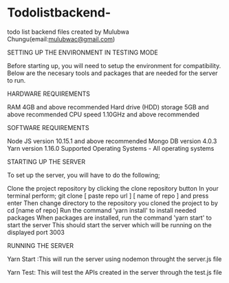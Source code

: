 # Todolistbackend-
todo list backend files created by Mulubwa Chungu(email:mulubwac@gmail.com)

SETTING UP THE ENVIRONMENT IN TESTING MODE

Before starting up, you will need to setup the environment for compatibility. Below are the necesary tools and packages that are needed for the server to run. 

HARDWARE REQUIREMENTS

RAM 4GB and above recommended
Hard drive (HDD) storage 5GB and above recommended
CPU speed 1.10GHz and above recommended


SOFTWARE REQUIREMENTS

Node JS version 10.15.1 and above recommended
Mongo DB version 4.0.3
Yarn version 1.16.0
Supported Operating Systems
    - All operating systems


STARTING UP THE SERVER

To set up the server, you will have to do the following;

Clone the project repository by clicking the clone repository button
In your terminal perform; git clone [ paste repo url ] [ name of repo ] and press enter
Then change directory to the repository you cloned the project to by
cd [name of repo]
Run the command 'yarn install' to install needed packages
When packages are installed, run the command 'yarn start' to start the server
This should start the server which will be running on the displayed port 3003

RUNNING THE SERVER


Yarn Start :This will run the server using nodemon throught the server.js file


Yarn Test: This will test the APIs created in the server through the test.js file
